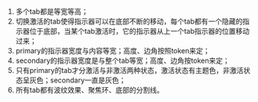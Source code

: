 1. 多个tab都是等宽等高；
2. 切换激活的tab使得指示器可以在底部不断的移动，每个tab都有一个隐藏的指示器位于底部，当某个tab激活时，它的指示器从上一个tab指示器的位置移动过来；
3. primary的指示器宽度与内容等宽；高度、边角按照token来定；
4. secondary的指示器宽度是与整个tab等宽；高度、边角按token来定；
5. 只有primary的tab才分激活与非激活两种状态，激活状态有主题色，非激活状态呈灰色；secondary一直是灰色；
6. 所有tab都有波纹效果、聚焦环、底部的分割线。
